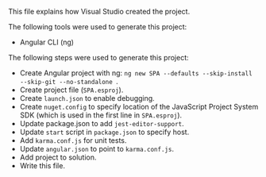 This file explains how Visual Studio created the project.

The following tools were used to generate this project:
- Angular CLI (ng)

The following steps were used to generate this project:
- Create Angular project with ng: `ng new SPA --defaults --skip-install --skip-git --no-standalone `.
- Create project file (`SPA.esproj`).
- Create `launch.json` to enable debugging.
- Create `nuget.config` to specify location of the JavaScript Project System SDK (which is used in the first line in `SPA.esproj`).
- Update package.json to add `jest-editor-support`.
- Update `start` script in `package.json` to specify host.
- Add `karma.conf.js` for unit tests.
- Update `angular.json` to point to `karma.conf.js`.
- Add project to solution.
- Write this file.
